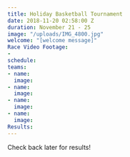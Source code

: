 ```yaml
---
title: Holiday Basketball Tournament
date: 2018-11-20 02:58:00 Z
duration: November 21 - 25
image: "/uploads/IMG_4800.jpg"
welcome: "[welcome message]"
Race Video Footage:
- 
schedule: 
teams:
- name: 
  image: 
- name: 
  image: 
- name: 
  image: 
- name: 
  image: 
Results: 
---
```


Check back later for results! 